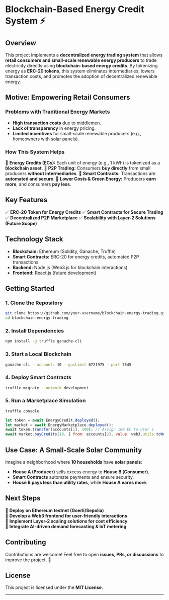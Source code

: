 # **Blockchain-Based Energy Credit System** ⚡

## **Overview**
This project implements a **decentralized energy trading system** that allows **retail consumers and small-scale renewable energy producers** to trade electricity directly using **blockchain-based energy credits**. By tokenizing energy as **ERC-20 tokens**, this system eliminates intermediaries, lowers transaction costs, and promotes the adoption of decentralized renewable energy.

## **Motive: Empowering Retail Consumers**
### **Problems with Traditional Energy Markets**
- **High transaction costs** due to middlemen.
- **Lack of transparency** in energy pricing.
- **Limited incentives** for small-scale renewable producers (e.g., homeowners with solar panels).

### **How This System Helps**
🔹 **Energy Credits (ECs):** Each unit of energy (e.g., 1 kWh) is tokenized as a **blockchain asset**.
🔹 **P2P Trading:** Consumers **buy directly** from small producers **without intermediaries**.
🔹 **Smart Contracts:** Transactions are **automated and secure**.
🔹 **Lower Costs & Green Energy:** Producers **earn more**, and consumers **pay less**.

## **Key Features**
✅ **ERC-20 Token for Energy Credits**
✅ **Smart Contracts for Secure Trading**
✅ **Decentralized P2P Marketplace**
✅ **Scalability with Layer-2 Solutions (Future Scope)**

## **Technology Stack**
- **Blockchain:** Ethereum (Solidity, Ganache, Truffle)
- **Smart Contracts:** ERC-20 for energy credits, automated P2P transactions
- **Backend:** Node.js (Web3.js for blockchain interactions)
- **Frontend:** React.js (future development)

## **Getting Started**
### **1. Clone the Repository**
```sh
git clone https://github.com/your-username/blockchain-energy-trading.git
cd blockchain-energy-trading
```

### **2. Install Dependencies**
```sh
npm install -g truffle ganache-cli
```

### **3. Start a Local Blockchain**
```sh
ganache-cli --accounts 10 --gasLimit 6721975 --port 7545
```

### **4. Deploy Smart Contracts**
```sh
truffle migrate --network development
```

### **5. Run a Marketplace Simulation**
```sh
truffle console
```
```javascript
let token = await EnergyCredit.deployed();
let market = await EnergyMarketplace.deployed();
await token.transfer(accounts[1], 100); // Assign 100 EC to User 1
await market.buyCredits(10, { from: accounts[2], value: web3.utils.toWei("0.1", "ether") });
```

## **Use Case: A Small-Scale Solar Community**
Imagine a neighborhood where **10 households** have **solar panels**:
- **House A (Producer)** sells excess energy to **House B (Consumer)**.
- **Smart Contracts** automate payments and ensure security.
- **House B pays less than utility rates**, while **House A earns more**.

## **Next Steps**
🔹 **Deploy on Ethereum testnet (Goerli/Sepolia)**  
🔹 **Develop a Web3 frontend for user-friendly interactions**  
🔹 **Implement Layer-2 scaling solutions for cost efficiency**  
🔹 **Integrate AI-driven demand forecasting & IoT metering**  

## **Contributing**
Contributions are welcome! Feel free to open **issues, PRs, or discussions** to improve the project. 🚀

## **License**
This project is licensed under the **MIT License**.

---
